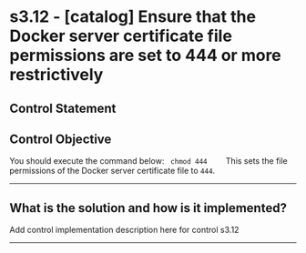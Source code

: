 # s3.12 - \[catalog\] Ensure that the Docker server certificate file permissions are set to 444 or more restrictively

## Control Statement

## Control Objective

You should execute the command below:  ```  chmod 444     ```  This sets the file permissions of the Docker server certificate file to `444`.

______________________________________________________________________

## What is the solution and how is it implemented?

Add control implementation description here for control s3.12

______________________________________________________________________
